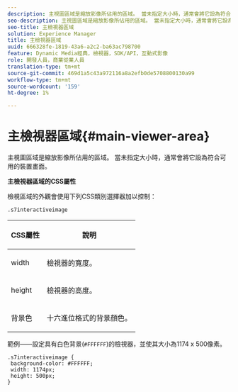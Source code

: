 ```yaml
---
description: 主視圖區域是縮放影像所佔用的區域。 當未指定大小時，通常會將它設為符合可用的裝置畫面。
seo-description: 主視圖區域是縮放影像所佔用的區域。 當未指定大小時，通常會將它設為符合可用的裝置畫面。
seo-title: 主檢視器區域
solution: Experience Manager
title: 主檢視器區域
uuid: 666328fe-1819-43a6-a2c2-ba63ac798700
feature: Dynamic Media經典，檢視器，SDK/API，互動式影像
role: 開發人員，商業從業人員
translation-type: tm+mt
source-git-commit: 469d1a5c43a972116a8a2efb0de5708800130a99
workflow-type: tm+mt
source-wordcount: '159'
ht-degree: 1%

---
```



# 主檢視器區域{#main-viewer-area}

主視圖區域是縮放影像所佔用的區域。 當未指定大小時，通常會將它設為符合可用的裝置畫面。

<!--<a id="section_061E550C1C1D4DB2BD663A898895B38C"></a>-->

**主檢視器區域的CSS屬性**

檢視區域的外觀會使用下列CSS類別選擇器加以控制：

```
.s7interactiveimage
```

<table id="table_94EE3F5BBE4547C0B4943471CEE7EDE4"> 
 <thead> 
  <tr> 
   <th colname="col1" class="entry"> <p> CSS屬性 </p> </th> 
   <th colname="col2" class="entry"> <p>說明 </p> </th> 
  </tr> 
 </thead>
 <tbody> 
  <tr> 
   <td colname="col1"> <p> <span class="codeph"> width </span> </p> </td> 
   <td colname="col2"> <p>檢視器的寬度。 </p> </td> 
  </tr> 
  <tr> 
   <td colname="col1"> <p> <span class="codeph"> height </span> </p> </td> 
   <td colname="col2"> <p>檢視器的高度。 </p> </td> 
  </tr> 
  <tr> 
   <td colname="col1"> <p> <span class="codeph"> 背景色  </span> </p> </td> 
   <td colname="col2"> <p> 十六進位格式的背景顏色。 </p> </td> 
  </tr> 
 </tbody> 
</table>

範例——設定具有白色背景(`#FFFFFF`)的檢視器，並使其大小為1174 x 500像素。

```
.s7interactiveimage { 
 background-color: #FFFFFF; 
 width: 1174px; 
 height: 500px;  
}
```

